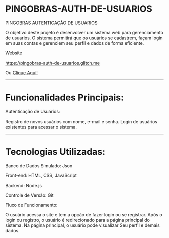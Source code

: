 # PINGOBRAS-AUTH-DE-USUARIOS
PINGOBRAS AUTENTICAÇÃO DE USUARIOS

O objetivo deste projeto é desenvolver um sistema web para gerenciamento de usuarios. O sistema permitirá que os usuários se cadastrem, façam login em suas contas e gerenciem seu perfil e dados de forma eficiente.

Website

https://pingobras-auth-de-usuarios.glitch.me

Ou [Clique Aqui!](https://pingobras-auth-de-usuarios.glitch.me)

***

# Funcionalidades Principais:
Autenticação de Usuários:

Registro de novos usuários com nome, e-mail e senha.
Login de usuários existentes para acessar o sistema.

***

# Tecnologias Utilizadas:
Banco de Dados Simulado: Json

Front-end: HTML, CSS, JavaScript

Backend: Node.js

Controle de Versão: Git

Fluxo de Funcionamento:

O usuário acessa o site e tem a opção de fazer login ou se registrar.
Após o login ou registro, o usuário é redirecionado para a página principal do sistema.
Na página principal, o usuário pode visualizar Seu perfil e demais dados.
